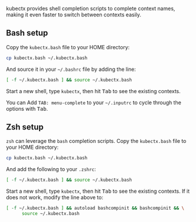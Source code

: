 kubectx provides shell completion scripts to complete context names, making it
even faster to switch between contexts easily.

## Bash setup

Copy the `kubectx.bash` file to your HOME directory:

```sh
cp kubectx.bash ~/.kubectx.bash
```

And source it in your `~/.bashrc` file by adding the line:

```sh
[ -f ~/.kubectx.bash ] && source ~/.kubectx.bash
```

Start a new shell, type `kubectx`, then hit <kbd>Tab</kbd> to see the existing
contexts.

You can Add `TAB: menu-complete` to your `~/.inputrc` to cycle through the
options with <kbd>Tab</kbd>.

## Zsh setup

`zsh` can leverage the `bash` completion scripts. Copy the `kubectx.bash` file
to your HOME directory:

```sh
cp kubectx.bash ~/.kubectx.bash
```

And add the following to your `.zshrc`:

```sh
[ -f ~/.kubectx.bash ] && source ~/.kubectx.bash
```

Start a new shell, type `kubectx`, then hit <kbd>Tab</kbd> to see the existing
contexts. If it does not work, modify the line above to:

```sh
[ -f ~/.kubectx.bash ] && autoload bashcompinit && bashcompinit && \
      source ~/.kubectx.bash
```
